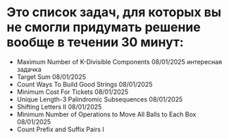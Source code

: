 # Это список задач, для которых вы не смогли придумать решение вообще в течении 30 минут:

- Maximum Number of K-Divisible Components 08/01/2025 интересная задачка
- Target Sum 08/01/2025
- Count Ways To Build Good Strings 08/01/2025
- Minimum Cost For Tickets 08/01/2025
- Unique Length-3 Palindromic Subsequences 08/01/2025
- Shifting Letters II 08/01/2025
- Minimum Number of Operations to Move All Balls to Each Box 08/01/2025
- Count Prefix and Suffix Pairs I







 

    